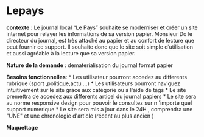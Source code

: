 # Lepays



**contexte** : Le journal local “Le Pays” souhaite se moderniser et créer un site internet pour relayer les informations de sa version papier. Monsieur Do le directeur du journal, est très attaché au papier et au confort de lecture que peut fournir ce support. Il souhaite donc que le site soit simple d’utilisation et aussi agréable à la lecture que sa version papier.

**Nature de la demande** : dematerialisation du journal format papier 

**Besoins fonctionnelles**:
    *  Les utilisateur pourront accedez au differents rubrique (sport ,politique,actu ...)
    *  Les utilisateurs pourront naviguez intuitivement sur le site grace aux catégorie ou à l'aide de tags
    *  Le site premettra de accedez aux differents articel du journal papiers
    *  Le site sera au norme responsive design pour pouvoir le consultez sur n 'importe quel support numerique 
    *  Le site sera mis a jour dans le 24H , comprendra une "UNE" et une chronologie d'article (récent au plus ancien )
    


**Maquettage** 
